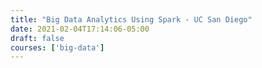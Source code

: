 ```yaml
---
title: "Big Data Analytics Using Spark - UC San Diego"
date: 2021-02-04T17:14:06-05:00
draft: false
courses: ['big-data']
---
```


